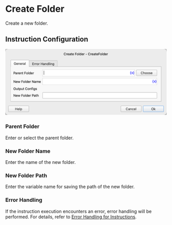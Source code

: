# Create Folder

Create a new folder.

## Instruction Configuration

![Create Folder General Configuration Dialog](create_folder_general_config.png)

### Parent Folder

Enter or select the parent folder.

### New Folder Name

Enter the name of the new folder.

### New Folder Path

Enter the variable name for saving the path of the new folder.

### Error Handling

If the instruction execution encounters an error, error handling will be performed. For details, refer to [Error Handling for Instructions](../../manual/error_handling.md).
